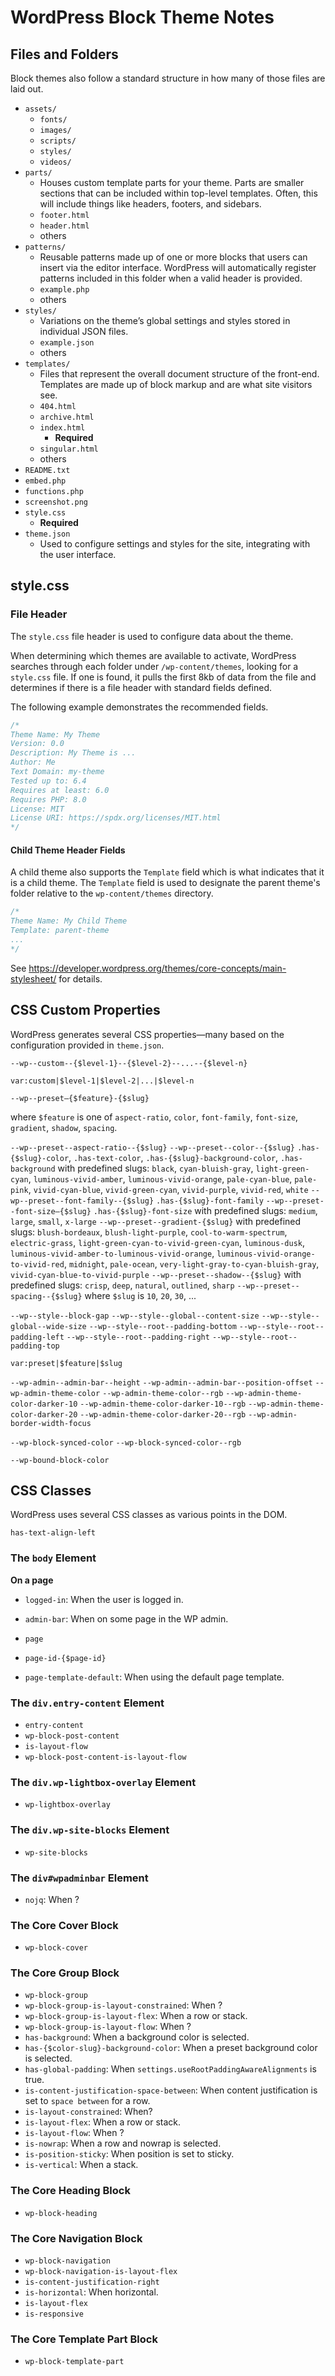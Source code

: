 # WordPress Block Theme Notes

## Files and Folders

Block themes also follow a standard structure in how many of those files are laid out.

- `assets/`
  + `fonts/`
  + `images/`
  + `scripts/`
  + `styles/`
  + `videos/`
- `parts/`
  + Houses custom template parts for your theme. Parts are smaller sections that can be included within top-level templates. Often, this will include things like headers, footers, and sidebars.
  + `footer.html`
  + `header.html`
  + others
- `patterns/`
  + Reusable patterns made up of one or more blocks that users can insert via the editor interface. WordPress will automatically register patterns included in this folder when a valid header is provided.
  + `example.php`
  + others
- `styles/`
  + Variations on the theme’s global settings and styles stored in individual JSON files.
  + `example.json`
  + others
- `templates/`
  + Files that represent the overall document structure of the front-end. Templates are made up of block markup and are what site visitors see.
  + `404.html`
  + `archive.html`
  + `index.html`
    * **Required**
  + `singular.html`
  + others
- `README.txt`
- `embed.php`
- `functions.php`
- `screenshot.png`
- `style.css`
  + **Required**
- `theme.json`
  + Used to configure settings and styles for the site, integrating with the user interface.

## style.css

### File Header

The `style.css` file header is used to configure data about the theme.

When determining which themes are available to activate, WordPress searches through each folder under `/wp-content/themes`, looking for a `style.css` file. If one is found, it pulls the first 8kb of data from the file and determines if there is a file header with standard fields defined.

The following example demonstrates the recommended fields.

```css
/*
Theme Name: My Theme
Version: 0.0
Description: My Theme is ...
Author: Me
Text Domain: my-theme
Tested up to: 6.4
Requires at least: 6.0
Requires PHP: 8.0
License: MIT
License URI: https://spdx.org/licenses/MIT.html
*/
```

#### Child Theme Header Fields

A child theme also supports the `Template` field which is what indicates that it is a child theme. The `Template` field is used to designate the parent theme's folder relative to the `wp-content/themes` directory.

```css
/*
Theme Name: My Child Theme
Template: parent-theme
...
*/
```

See https://developer.wordpress.org/themes/core-concepts/main-stylesheet/ for details.

## CSS Custom Properties

WordPress generates several CSS properties—many based on the configuration provided in `theme.json`.

`--wp--custom--{$level-1}--{$level-2}--...--{$level-n}`

`var:custom|$level-1|$level-2|...|$level-n`

`--wp--preset–{$feature}-{$slug}`

where `$feature` is one of `aspect-ratio`, `color`, `font-family`, `font-size`, `gradient`, `shadow`, `spacing`.

`--wp--preset--aspect-ratio--{$slug}`
`--wp--preset--color--{$slug}` `.has-{$slug}-color`, `.has-text-color`, `.has-{$slug}-background-color`, `.has-background` with predefined slugs: `black`, `cyan-bluish-gray`, `light-green-cyan`, `luminous-vivid-amber`, `luminous-vivid-orange`, `pale-cyan-blue`, `pale-pink`, `vivid-cyan-blue`, `vivid-green-cyan`, `vivid-purple`, `vivid-red`, `white` 
`--wp--preset--font-family--{$slug}` `.has-{$slug}-font-family`
`--wp--preset--font-size–{$slug}` `.has-{$slug}-font-size` with predefined slugs: `medium`, `large`, `small`, `x-large`
`--wp--preset--gradient-{$slug}` with predefined slugs: `blush-bordeaux`, `blush-light-purple`, `cool-to-warm-spectrum`, `electric-grass`, `light-green-cyan-to-vivid-green-cyan`, `luminous-dusk`, `luminous-vivid-amber-to-luminous-vivid-orange`, `luminous-vivid-orange-to-vivid-red`, `midnight`, `pale-ocean`, `very-light-gray-to-cyan-bluish-gray`, `vivid-cyan-blue-to-vivid-purple`
`--wp--preset--shadow--{$slug}` with predefined slugs: `crisp`, `deep`, `natural`, `outlined`, `sharp`
`--wp--preset--spacing--{$slug}` where `$slug` is `10`, `20`, `30`, ...

`--wp--style--block-gap`
`--wp--style--global--content-size`
`--wp--style--global--wide-size`
`--wp--style--root--padding-bottom`
`--wp--style--root--padding-left`
`--wp--style--root--padding-right`
`--wp--style--root--padding-top`

`var:preset|$feature|$slug`

`--wp-admin--admin-bar--height`
`--wp-admin--admin-bar--position-offset`
`--wp-admin-theme-color`
`--wp-admin-theme-color--rgb`
`--wp-admin-theme-color-darker-10`
`--wp-admin-theme-color-darker-10--rgb`
`--wp-admin-theme-color-darker-20`
`--wp-admin-theme-color-darker-20--rgb`
`--wp-admin-border-width-focus`

`--wp-block-synced-color`
`--wp-block-synced-color--rgb`

`--wp-bound-block-color`

## CSS Classes

WordPress uses several CSS classes as various points in the DOM.

`has-text-align-left`


### The `body` Element

**On a page**

- `logged-in`: When the user is logged in.
- `admin-bar`: When on some page in the WP admin.

- `page`
- `page-id-{$page-id}`
- `page-template-default`: When using the default page template.

### The `div.entry-content` Element

- `entry-content`
- `wp-block-post-content`
- `is-layout-flow`
- `wp-block-post-content-is-layout-flow`

### The `div.wp-lightbox-overlay` Element

- `wp-lightbox-overlay`

### The `div.wp-site-blocks` Element

- `wp-site-blocks`

### The `div#wpadminbar` Element

- `nojq`: When ?

### The Core Cover Block

- `wp-block-cover`

### The Core Group Block

- `wp-block-group`
- `wp-block-group-is-layout-constrained`: When ?
- `wp-block-group-is-layout-flex`: When a row or stack.
- `wp-block-group-is-layout-flow`: When ?
- `has-background`: When a background color is selected.
- `has-{$color-slug}-background-color`: When a preset background color is selected.
- `has-global-padding`: When `settings.useRootPaddingAwareAlignments` is true.
- `is-content-justification-space-between`: When content justification is set to `space between` for a row.
- `is-layout-constrained`: When?
- `is-layout-flex`: When a row or stack.
- `is-layout-flow`: When ?
- `is-nowrap`: When a row and nowrap is selected.
- `is-position-sticky`: When position is set to sticky.
- `is-vertical`: When a stack.

### The Core Heading Block

- `wp-block-heading`

### The Core Navigation Block

- `wp-block-navigation`
- `wp-block-navigation-is-layout-flex`
- `is-content-justification-right`
- `is-horizontal`: When horizontal.
- `is-layout-flex`
- `is-responsive`

### The Core Template Part Block

- `wp-block-template-part`

